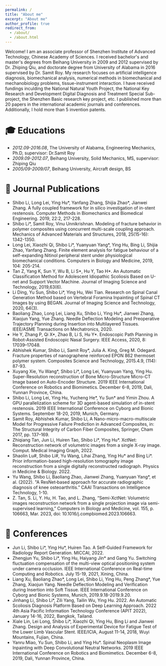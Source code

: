 ```yaml
---
permalink: /
title: "About me"
excerpt: "About me"
author_profile: true
redirect_from: 
  - /about/
  - /about.html
---
```


Welcome! I am an associate professor of Shenzhen Institute of Advanced Technology, Chinese Academy of Sciences. I received bachelor's and master's degrees from Beihang University in 2009 and 2012 supervised by Dr. Zhiping Qiu, and doctorate degree from University of Alabama in 2016 supervised by Dr. Samit Roy. 
My research focuses on artificial intelligence diagnosis, biomechanical analysis, numerical methods in biomechanical and mechanobiology problems, tissue-instrument interaction. I have received fundings inculding the National Natural Youth Project, the National Key Research and Development Digital Diagnosis and Treatment Special Sub-project, the Shenzhen Basic research key project, etc. I published more than 20 papers in the international academic journals and conferences. Additionally, I hold more than 5 invention patents.

<span class='anchor' id='-xl'></span>

# 🎓 Educations
- *2012.09-2016.08*, The University of Alabama, Engineering Mechanics, Ph.D, supervisor: Dr.Samit Roy
- *2009.09-2012.07*, Beihang University, Solid Mechanics, MS, supervisor: Zhiping Qiu
- *2005/09-2009/07*, Beihang University, Aircraft design, BS
 
<span class='anchor' id='-lwzl'></span>

# 📝 Journal Publications

- Shibo Li, Long Lei, Ying Hu\*, Yanfang Zhang, Shijia Zhao\*, Jianwei Zhang. A fully coupled framework for in silico investigation of in-stent restenosis. Computer Methods in Biomechanics and Biomedical Engineering. 2019, 22:2, 217-228.
- Shibo Li*, Samit Roy, Vinu Unnikrishnan. Modeling of fracture behavior in polymer composites using concurrent multi-scale coupling approach. Mechanics of Advanced Materials and Structures, 2018, 25(15-16): 1342-1350.
- Long Lei, Xiaozhi Qi, Shibo Li*, Yuanyuan Yang*, Ying Hu, Bing Li, Shijia Zhao, Yanfang Zhang. Finite element analysis for fatigue behaviour of a self-expanding Nitinol peripheral stent under physiological biomechanical conditions. Computers in Biology and Medicine, 2019, 104: 205-214. 
- Tan Z, Yang K, Sun Y, Wu B, Li S*, Hu Y, Tao H*. An Automatic Classification Method for Adolescent Idiopathic Scoliosis Based on U-net and Support Vector Machine. Journal of Imaging Science and Technology, 2019,63(6). 
- Li Ding, Yu Sun, Shibo Li*, Ying Hu, Wei Tian. Research on Spinal Canal Generation Method based on Vertebral Foramina Inpainting of Spinal CT Images by using BEGAN. Journal of Imaging Science and Technology, 2020, 64(3). 
- Baoliang Zhao, Long Lei, Liang Xu, Shibo Li, Ying Hu*, Jianwei Zhang, Xiaojun Yang, Yue Zhang. Needle Deflection Modeling and Preoperative Trajectory Planning during Insertion into Multilayered Tissues. IEEE/ASME Transactions on Mechatronics, 2020. 
- He Y, Zhang P, Qi X*, Zhao B, Li S, Hu Y*. Endoscopic Path Planning in Robot-Assisted Endoscopic Nasal Surgery. IEEE Access, 2020, 8: 17039–17048.
- Abhishek Kumar, Shibo Li, Samit Roy*, Julia A. King, Greg M. Odegard. Fracture properties of nanographene reinforced EPON 862 thermoset polymer system. Composites Science and Technology, 2015.4.9, (114): 87-93.
- Xuyang Xie, Yu Wang*, Shibo Li*, Long Lei, Yuanyuan Yang, Ying Hu. Super-Resolution reconstruction of Bone Micro-Structure Micro-CT Image based on Auto-Encoder Structure. 2019 IEEE International Conference on Robotics and Biomimetics. December 6-8, 2019, Dali, Yunnan Province, China.
- Shibo Li, Long Lei, Ying Hu, Yucheng He*, Yu Sun* and Yimin Zhou. A GPU parallelization scheme for 3D agent-based simulation of in-stent restenosis. 2019 IEEE International Conference on Cyborg and Bionic Systems. September 18-20, 2019, Munich, Germany.
- Samit Roy, Abhishek Kumar, Shibo Li, A Nano-micro-macro-multiscale Model for Progressive Failure Prediction in Advanced Composites, in: The Structural Integrity of Carbon Fiber Composites, Springer, Cham 2017, pp. 137–169.
- Zhiqiang Tan, Jun Li, Huiren Tao, Shibo Li*, Ying Hu*. XctNet: Reconstruction network of volumetric images from a single X-ray image. Comput. Medical Imaging Graph, 2022.
- Shaolin Lu#, Shibo Li#, Yu Wang, Lihai Zhang, Ying Hu* and Bing Li*. Prior information-based high-resolution tomography image reconstruction from a single digitally reconstructed radiograph. Physics in Medicine & Biology. 2022.
- Yu Wang, Shibo Li, Baoliang Zhao, Jianwei Zhang, Yuanyuan Yang*, et al. (2022). "A ResNet‐based approach for accurate radiographic diagnosis of knee osteoarthritis.” CAAI Transactions on Intelligence Technology, 1-10.
- Z. Tan, S. Li, Y. Hu, H. Tao, and L. Zhang, “Semi-XctNet: Volumetric images reconstruction network from a single projection image via semi-supervised learning,” Computers in Biology and Medicine, vol. 155, p. 106663, Mar. 2023, doi: 10.1016/j.compbiomed.2023.106663.
 
# 💬 Conferences

- Jun Li, Shibo Li*, Ying Hu*, Huiren Tao. A Self-Guided Framework for Radiology Report Generation. MICCAI, 2022.
- Zhengjun Yu, Shibo Li*, Ying Hu, Haiyang Jin* and Gang Yu. Switching fluctuation compensation of the multi-view optical positioning system under camera occlusion. IEEE International Conference on Real-time Computing and Robotics. July 15-19, 2021, Xining, China.
- Liang Xu, Baoliang Zhao*, Long Lei, Shibo Li, Ying Hu, Peng Zhang*, Yue Zhang, Xiaojun Yang. Needle Deflection Modeling and Verification during Insertion into Soft Tissue. IEEE International Conference on Cyborg and Bionic Systems, Munich, 2019.9.18-2019.9.20.
- Jinhang  Li, Shibo Li*, Zili Yang, Tailin Wu, Ying Hu. 2022. An Automatic Scoliosis Diagnosis Platform Based on Deep Learning Approach. 2022 4th Asia Pacific Information Technology Conference (APIT 2022), January 14-16, 2022, Bangkok, Tailand.
- Xiale Lin, Lei Long, Shibo Li*, Xiaozhi Qi, Ying Hu, Bing Li and Jianwei Zhang. Design and Analysis of Experimental Device for Fatigue Test of the Lower Limb Vascular Stent. IEEE/ICIA, August 11-14, 2018, Wuyi Mountains, Fujian, China.
- Yanru Miao, Yu Sun, Shibo Li, and Ying Hu*. Spinal Neoplasm Image Inpainting with Deep Convolutional Neutral Networks. 2019 IEEE International Conference on Robotics and Biomimetics. December 6-8, 2019, Dali, Yunnan Province, China.

<span class='anchor' id='-ryjx'></span>


<!-- I am also an affiliated researcher with the [Data-driven Analysis of Peace Project](https://dapp-lab.org)
and a research collaborator with the 
[Research on International Policy Implementation Lab](https://bridgingthegapproject.org/ripil).

I earned my Ph.D in Political Science from the
[University *of* North Carolina *at* Chapel Hill](https://www.unc.edu) and my
B.A. in Political Science from [Haverford College](https://www.haverford.edu).
My academic work has been [published](publications) or is forthcoming in
*International Studies Quarterly*, *Conflict Management and Peace Science*,
*Political Science Research and Methods*, and *PS: Political Science & Politics*,
among other outlets. This [research](research) explores the causes and
consequences of political violence using a broad variety of methods such as
latent variable models, geospatial analysis, and big data. While primarily
focused on civil conflict, it also examines contentious political phenomena
including terrorism and economic statecraft, and develops new measures of
institutions in international relations. I have [teaching](teaching) experience
in both quantitative methodology and international relations, and am a certified
instructor with [The Carpentries](https://carpentries.org). -->
